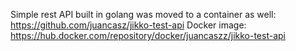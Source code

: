 Simple rest API built in golang was moved to a container as well: https://github.com/juancasz/jikko-test-api
Docker image: https://hub.docker.com/repository/docker/juancaszz/jikko-test-api